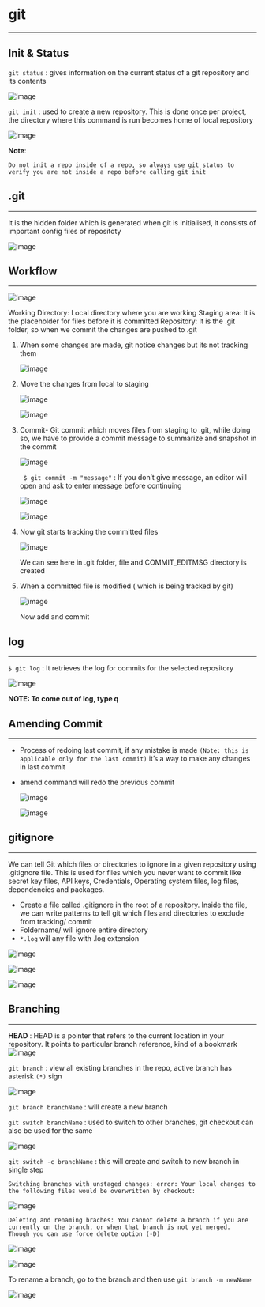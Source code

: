 # git
------------------
## Init & Status

`git status` : gives information on the current status of a git repository and its contents

![image](https://user-images.githubusercontent.com/103237142/176695783-c240d4df-4d5b-4b88-b851-6773cc8743a9.png)

`git init` : used to create a new repository. This is done once per project, the directory where this command is run becomes home of local repository

![image](https://user-images.githubusercontent.com/103237142/176695988-de400e1f-989b-447e-99d1-da0aa37021a0.png)

**Note**: 
```
Do not init a repo inside of a repo, so always use git status to verify you are not inside a repo before calling git init
```

## .git
--------------------------
It is the hidden folder which is generated when git is initialised, it consists of important config files of repositoty

![image](https://user-images.githubusercontent.com/103237142/176700124-7f102bc0-f73c-4930-ae99-d5616eaaa44c.png)

## Workflow
-------------------

![image](https://user-images.githubusercontent.com/103237142/176700515-285d3ddd-92ab-4a54-98ab-991a50846669.png)

Working Directory: Local directory where you are working
Staging area: It is the placeholder for files before it is committed
Repository: It is the .git folder, so when we commit the changes are pushed to .git

1. When some changes are made, git notice changes but its not tracking them

   ![image](https://user-images.githubusercontent.com/103237142/176701403-5767206f-b8f7-4ee2-8274-5b55d6b91fcd.png)

2. Move the changes from local to staging

   ![image](https://user-images.githubusercontent.com/103237142/176701585-b9bbea17-4388-4f6d-857e-c9f1cc1664f8.png)

   ![image](https://user-images.githubusercontent.com/103237142/176701624-84a782e8-c59d-492e-bdb0-9e471928ac8c.png)

3. Commit- Git commit which moves files from staging to .git, while doing so, we have to provide a commit message to summarize 
           and snapshot in the commit
   
   ![image](https://user-images.githubusercontent.com/103237142/176702026-8f1a0f69-2d9d-49dd-9ba7-2b2c755f3932.png)

   ` $ git commit -m "message"` : If you don’t give message, an editor will open and ask to enter message before continuing
   
   ![image](https://user-images.githubusercontent.com/103237142/176702207-64695f5d-be1d-48b1-bb5a-eb2f0d5c85ae.png)

   ![image](https://user-images.githubusercontent.com/103237142/176702241-8133c5c6-71af-4c01-8c64-2e26c4893fac.png)

4. Now git starts tracking the committed files
  
   ![image](https://user-images.githubusercontent.com/103237142/176702343-a90ac58b-4a9c-4dbc-8bca-30e50991e09f.png)

   We can see here in .git folder, file and COMMIT_EDITMSG directory is created
  
5. When a committed file is modified ( which is being tracked by git)

   ![image](https://user-images.githubusercontent.com/103237142/176702560-48f9f964-74b7-41b1-9a3f-7c3169d07d83.png)

   Now add and commit


## log
------------------
`$ git log` : It retrieves the log for commits for the selected repository

![image](https://user-images.githubusercontent.com/103237142/176703227-8caa509c-20ca-46fa-814e-7c94591404de.png)

**NOTE: To come out of log, type q**

## Amending Commit
--------------
- Process of redoing last commit, if any mistake is made `(Note: this is applicable only for the last commit)` 
  it’s a way to make any changes in last commit
- amend command will redo the previous commit

  ![image](https://user-images.githubusercontent.com/103237142/176704302-ec30a89a-4e17-484e-91c6-8186b8856842.png)
  
  ![image](https://user-images.githubusercontent.com/103237142/176704548-69475fc4-787b-47c6-903a-a33e853d77d0.png)


## gitignore
------------------
We can tell Git which files or directories to ignore in a given repository using .gitignore file. This is used for files which 
you never want to commit like secret key files, API keys, Credentials, Operating system files, log files, dependencies and packages.

- Create a file called .gitignore in the root of a repository. Inside the file, we can write patterns to tell git which files and 
  directories to exclude from tracking/ commit
- Foldername/ will ignore entire directory
- `*.log` will any file with .log extension

![image](https://user-images.githubusercontent.com/103237142/176705207-cc8dd6c4-fd29-44b5-b4d9-35e11968b487.png)

![image](https://user-images.githubusercontent.com/103237142/176705228-c96638df-168c-4690-b0aa-e964d62bc360.png)

![image](https://user-images.githubusercontent.com/103237142/176705267-324899c8-d987-408f-81e0-58eb2eeb919b.png)

## Branching
--------------------
**HEAD** : HEAD is a pointer that refers to the current location in your repository. It points to particular branch reference, kind of a bookmark
![image](https://user-images.githubusercontent.com/103237142/176705889-924f3d4f-a5d8-4728-8f78-df8ed8d12926.png)

`git branch` : view all existing branches in the repo, active branch has asterisk `(*)` sign

![image](https://user-images.githubusercontent.com/103237142/176706112-7da520bd-fee2-47fe-94c6-0f2c8b74f927.png)

`git branch branchName` : will create a new branch

`git switch branchName` : used to switch to other branches, git checkout <branch> can also be used for the same
 
 ![image](https://user-images.githubusercontent.com/103237142/176706357-0304eae6-84f8-4e40-9a3b-abc000a02d38.png)

 `git switch -c branchName` : this will create and switch to new branch in single step
 
```
Switching branches with unstaged changes: error: Your local changes to the following files would be overwritten by checkout:
```
![image](https://user-images.githubusercontent.com/103237142/176706670-cfd57c88-969e-4f88-95f1-542809649501.png)

```
Deleting and renaming braches: You cannot delete a branch if you are currently on the branch, or when that branch is not yet merged. 
Though you can use force delete option (-D)
```
![image](https://user-images.githubusercontent.com/103237142/176706913-85a33e44-3a6c-4c3f-acd8-601c8db558c3.png)

![image](https://user-images.githubusercontent.com/103237142/176706943-50db5b26-8f6e-4b63-ac23-5089487ec708.png)

   
To rename a branch, go to the branch and then use 
`git branch -m newName`

![image](https://user-images.githubusercontent.com/103237142/176707317-f97615b3-b73b-4586-87e9-50b1a6239144.png)

   



